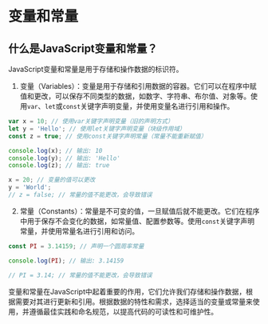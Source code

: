 # 变量和常量

## 什么是JavaScript变量和常量？
JavaScript变量和常量是用于存储和操作数据的标识符。

1. 变量（Variables）：变量是用于存储和引用数据的容器。它们可以在程序中赋值和更改，可以保存不同类型的数据，如数字、字符串、布尔值、对象等。使用`var`、`let`或`const`关键字声明变量，并使用变量名进行引用和操作。

```javascript
var x = 10; // 使用var关键字声明变量（旧的声明方式）
let y = 'Hello'; // 使用let关键字声明变量（块级作用域）
const z = true; // 使用const关键字声明常量（常量不能重新赋值）

console.log(x); // 输出: 10
console.log(y); // 输出: 'Hello'
console.log(z); // 输出: true

x = 20; // 变量的值可以更改
y = 'World';
// z = false; // 常量的值不能更改，会导致错误
```

2. 常量（Constants）：常量是不可变的值，一旦赋值后就不能更改。它们在程序中用于保存不会变化的数据，如常量值、配置参数等。使用`const`关键字声明常量，并使用常量名进行引用和访问。

```javascript
const PI = 3.14159; // 声明一个圆周率常量

console.log(PI); // 输出: 3.14159

// PI = 3.14; // 常量的值不能更改，会导致错误
```

变量和常量在JavaScript中起着重要的作用，它们允许我们存储和操作数据，根据需要对其进行更新和引用。根据数据的特性和需求，选择适当的变量或常量来使用，并遵循最佳实践和命名规范，以提高代码的可读性和可维护性。